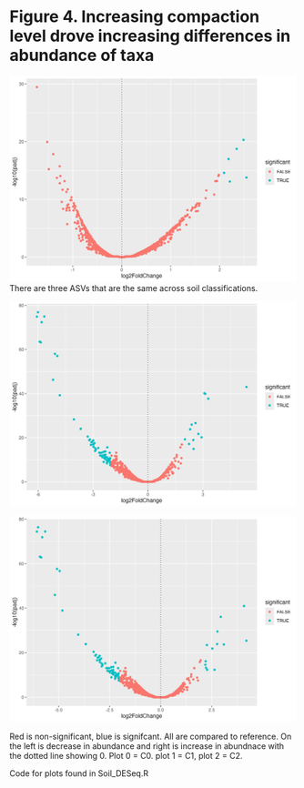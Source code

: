 # Figure 4. Increasing compaction level drove increasing differences in abundance of taxa

![Figure 1](https://github.com/cynthiaachung/micb575-team3/blob/main/R/Differential%20Abundance/vol_plot0.png)
There are three ASVs that are the same across soil classifications.

![Figure 2](https://github.com/cynthiaachung/micb575-team3/blob/main/R/Differential%20Abundance/vol_plot1.png)


![Figure 3](https://github.com/cynthiaachung/micb575-team3/blob/main/R/Differential%20Abundance/vol_plot2.png)


Red is non-significant, blue is signifcant. All are compared to reference. On the left is decrease in abundance and right is increase in abundnace with the dotted line showing 0. Plot 0 = C0. plot 1 = C1, plot 2 = C2. 

Code for plots found in Soil_DESeq.R
